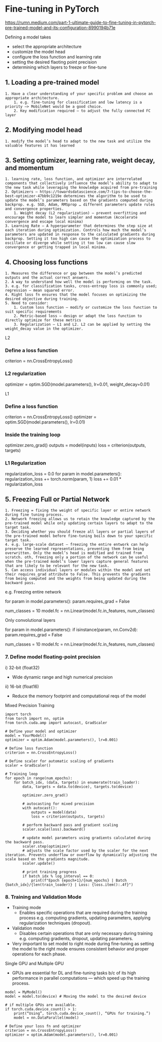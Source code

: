 # Fine-tuning in PyTorch 

https://rumn.medium.com/part-1-ultimate-guide-to-fine-tuning-in-pytorch-pre-trained-model-and-its-configuration-8990194b71e

Defining a model takes
- select the appropriate architecture
- customize the model head
- configure the loss function and learning rate
- setting the desired flaoting point precision 
- determining which layers to freeze or fine-tune 

## 1. Loading a pre-trained model
    1. Have a clear understanding of your specific problem and choose an appropriate architecture. 
        1. e.g. fine-tuning for classification and low latency is a priority —> MobileNet would be a good choice.
        2. Key modification required — to adjust the fully connected FC layer 
## 2. Modifying model head 
    1. modify the model’s head to adapt to the new task and utilize the valuable features it has learned 
## 3. Setting optimizer, learning rate, weight decay, and momentum 
    1. learning rate, loss function, and optimizer are interrelated components that collectively influence the model’s ability to adapt to the new task while leveraging the knowledge acquired from pre-training 
    2. Optimizers — https://towardsdatascience.com/7-tips-to-choose-the-best-optimizer-47bb9c1219e determines the algorithm to be used to update the model’s parameters based on the gradients computed during backprop. e.g. SGD, Adam, RMSprop … different parameters update rules and convergence properties. 
        1. Weight decay (L2 regularization) — prevent overfitting and encourage the model to learn simpler and momentum (Accelerate convergence and escape local minima) 
    3. Learning Rate — A hyperparameter that determines the step size at each iteration during optimization. Controls how much the model’s parameters are updated in response to the calculated gradients during backprop. Setting it too high can cause the optimization process to oscillate or diverge while setting it too low can cause slow convergence or getting trapped in local minima. 
## 4. Choosing loss functions
    1. Measures the difference or gap between the model’s predicted outputs and the actual correct answers. 
    2. A way to understand how well the model is performing on the task. 
    3. e.g. for classification tasks, cross-entropy loss is commonly used; regression — mean squared error. 
    4. Right loss fn ensures that the model focuses on optimizing the desired objective during training. 
    5. Need to consider:
        1. Custom loss function — modify or customize the loss function to suit specific requirements
        2. Metric-based loss — design or adapt the loss function to directly optimize for these metrics 
        3. Regularization — L1 and L2. L2 can be applied by setting the weight_decay value in the optimizer.

L2 

### Define a loss function
criterion = nn.CrossEntropyLoss()

### L2 regularization 
optimizer = optim.SGD(model.parameters(), lr=0.01, weight_decay=0.01)

L1

### Define a loss function 
criterion = nn.CrossEntropyLoss()
optimizer = optim.SGD(model.parameters(), lr=0.01)

### Inside the training loop 
optimizer.zero_grad()
outputs = model(inputs)
loss = criterion(outputs, targets)

### L1 Regularization 
regularization_loss = 0.0
for param in model.parameters():
	regularization_loss += torch.norm(param, 1)
loss += 0.01 * regularization_loss

## 5. Freezing Full or Partial Network
    1. Freezing = fixing the weight of specific layer or entire network during fine tuning process. 
    2. Network freezing allows us to retain the knowledge captured by the pre-trained model while only updating certain layers to adapt to the target task.
    3. Deciding whether you should freeze all layers or partial layers of the pre-trained model before fine-tuning boils down to your specific target task. 
    4. e.g. large-scale dataset — freezing the entire entwork can help preserve the learned representations, preventing them from being overwritten. Only the model’s head is modified and trained from scratch. oth, freezing only a portion of the network can be useful when the pre-trained model’s lower layers capture general features that are likely to be relevant for the new task. 
    5. Can access individual layers or modules within the model and set their requires_grad attribute to False. This prevents the gradients from being computed and the weights from being updated during the backward pass.
e.g. Freezing entire network

for param in model.parameters():
	param.requires_grad = False

num_classes = 10 
model.fc = nn.Linear(model.fc.in_features, num_classes)

Only convolutional layers

for param in model.parameters():
	if isinstance(param, nn.Conv2d):
		param.requires_grad = False

num_classes = 10
model.fc = nn.Linear(model.fc.in_features, num_classes) 

### 7. Define model floating-point precision 
i) 32-bit (float32) 
- Wide dynamic range and high numerical precision 

ii) 16-bit (float16) 
- Reduce the memory footprint and computational reqs of the model 

Mixed Precision Training 

```
import torch
from torch import nn, optim
from torch.cuda.amp import autocast, GradScaler

# Define your model and optimizer 
model = YourModel()
optimizer = optim.Adam(model.parameters(), lr=0.001)

# Define loss function 
criterion = nn.CrossEntropyLoss()

# Define scaler for automatic scaling of gradients
scaler = GradScaler()

# Training loop
for epoch in range(num_epochs):
	for batch_idx, (data, targets) in enumerate(train_loader):
		data, targets = data.to(device), targets.to(device)
		
		optimizer.zero_grad()
		
		# autocasting for mixed precision 
		with autocast():
			outputs = model(data)
			loss = criterion(outputs, targets)
	
		# perform backward pass and gradient scaling
		scaler.scale(loss).backward()
	
		# update model parameters using gradients calculated during the backward pass. 
		scaler.step(optimizer)
		# adjusts the scale factor used by the scaler for the next iteration. Prevents underflow or overflow by dynamically adjusting the scale based on the gradients magnitude. 
		scaler.update()

		# print training progress
		if batch_idx % log_interval == 0:
			print(f"Epoch {epoch+1}/{num_epochs} | Batch {batch_idx}/{len(train_loader)} | Loss: {loss.item():.4f}")
```

### 8. Training and Validation Mode 
- Training mode
    - Enables specific operations that are required during the training process e.g. computing gradients, updating parameters, applying regularization techniques (dropout). 
- Validation mode
    - Disables certain operations that are only necessary during training e.g. computing gradients, dropout, updating parameters. 
- Very important to set model to right mode during fine-tuning as setting the model to the right mode ensures consistent behavior and proper operations for each phase. 

Single GPU and Multiple GPU 
- GPUs are essential for DL and fine-tuning tasks b/c of its high performance in parallel computations — which speed up the training process. 

```
model = MyModel()
model = model.to(device) # Moving the model to the desired device

# if multiple GPUs are available.
if torch.cuda.device_count() > 1:
	print(“Using”, torch.cuda.device_count(), “GPUs for training.”)
	model = nn.DataParallel(model) 

# Define your loss fn and optimizer
criterion = nn.CrossEntropyLoss()
optimizer = optim.Adam(model.parameters(), lr=0.001)












